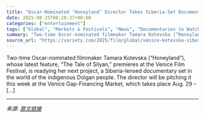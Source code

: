 ```yaml
---
title: "Oscar-Nominated ‘Honeyland’ Director Takes Siberia-Set Documentary About Reindeer Herders to Venice Gap-Financing Market (EXCLUSIVE)"
date: 2025-08-25T08:28:37+08:00
categories: ["entertainment"]
tags: ["Global", "Markets & Festivals", "News", "Documentaries to Watch", "Tamara Kotevska", "Venice Film Festival", "Venice Production Bridge"]
summary: "Two-time Oscar-nominated filmmaker Tamara Kotevska (“Honeyland”), whose latest feature, “The Tale of Silyan,” premieres at the Venice Film Festival, is readying her next project, a Siberia-lensed docu"
source_url: "https://variety.com/2025/film/global/venice-kotevska-siberia-documentary-reindeer-hunters-1236496982/"
---
```


Two-time Oscar-nominated filmmaker Tamara Kotevska (“Honeyland”), whose latest feature, “The Tale of Silyan,” premieres at the Venice Film Festival, is readying her next project, a Siberia-lensed documentary set in the world of the indigenous Dolgan people. The director will be pitching it this week at the Venice Gap-Financing Market, which takes place Aug. 29 – [&#8230;]

---

*来源: [原文链接](https://variety.com/2025/film/global/venice-kotevska-siberia-documentary-reindeer-hunters-1236496982/)*
